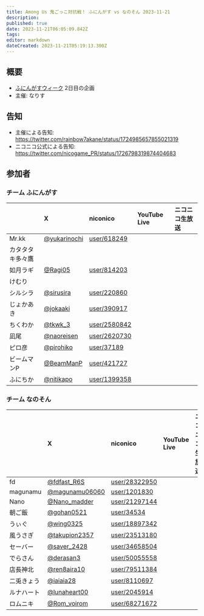 ```yaml
---
title: Among Us 鬼ごっこ対抗戦！ ふにんがす vs なのそん 2023-11-21
description: 
published: true
date: 2023-11-21T06:05:09.842Z
tags: 
editor: markdown
dateCreated: 2023-11-21T05:19:13.300Z
---
```


## 概要

- [ふにんがすウィーク](/ふにんがすウィーク) 2日目の企画
- 主催: なりす

## 告知

- 主催による告知: https://twitter.com/rainbow7akane/status/1724985657855021319
- ニコニコ公式による告知: https://twitter.com/nicogame_PR/status/1726798319874404683

## 参加者

### チーム ふにんがす

| |X|niconico|YouTube Live|ニコニコ生放送|
|:--|:--|:--|:--|:--|
|Mr.kk|[@yukarinochi](https://twitter.com/yukarinochi)|[user/618249](https://www.nicovideo.jp/user/618249)| | |
|カタタタキ多々鷹|[]()|[]()| | |
|如月ラギ|[@Ragi05](https://twitter.com/Ragi05)|[user/814203](https://www.nicovideo.jp/user/814203)| | |
|けむり|[]()|[]()| | |
|シルシラ|[@sirusira](https://twitter.com/sirusira)|[user/220860](https://www.nicovideo.jp/user/220860)| | |
|じょかあき|[@jokaaki](https://twitter.com/jokaaki)|[user/390917](https://www.nicovideo.jp/user/390917)| | |
|ちくわか|[@tkwk_3](https://twitter.com/tkwk_3)|[user/2580842](https://www.nicovideo.jp/user/2580842)| | |
|凪尾|[@naoreisen](https://twitter.com/naoreisen)|[user/2620730](https://www.nicovideo.jp/user/2620730)| | |
|ピロ彦|[@pirohiko](https://twitter.com/pirohiko)|[user/37189](https://www.nicovideo.jp/user/37189)| | |
|ビームマンP|[@BeamManP](https://twitter.com/BeamManP)|[user/421727](https://www.nicovideo.jp/user/421727)| | |
|ふにちか|[@nitikapo](https://twitter.com/nitikapo)|[user/1399358](https://www.nicovideo.jp/user/1399358)| | |

### チーム なのそん

| |X|niconico|YouTube Live|ニコニコ生放送|
|:--|:--|:--|:--|:--|
|fd|[@fdfast_R6S](https://twitter.com/fdfast_R6S)|[user/28322950](https://www.nicovideo.jp/user/28322950)| | |
|magunamu|[@magunamu06060](https://twitter.com/magunamu06060)|[user/1201830](https://www.nicovideo.jp/user/1201830)| | |
|Nano|[@Nano_madder](https://twitter.com/Nano_madder)|[user/21297144](https://www.nicovideo.jp/user/21297144)| | |
|朝ご飯|[@gohan0521](https://twitter.com/gohan0521)|[user/34534](https://www.nicovideo.jp/user/34534)| | |
|うぃぐ|[@wing0325](https://twitter.com/wing0325)|[user/18897342](https://www.nicovideo.jp/user/18897342)| | |
|風うさぎ|[@takupion2357](https://twitter.com/takupion2357)|[user/23513180](https://www.nicovideo.jp/user/23513180)| | |
|セーバー|[@saver_2428](https://twitter.com/saver_2428)|[user/34658504](https://www.nicovideo.jp/user/34658504)| | |
|でらさん|[@derasan3](https://twitter.com/derasan3)|[user/50055558](https://www.nicovideo.jp/user/50055558)| | |
|店長神北|[@ren8aira10](https://twitter.com/ren8aira10)|[user/79511384](https://www.nicovideo.jp/user/79511384)| | |
|二兎きょう|[@iaiaia28](https://twitter.com/iaiaia28)|[user/8110697](https://www.nicovideo.jp/user/8110697)| | |
|ルナハート|[@lunaheart00](https://twitter.com/lunaheart00)|[user/2045914](https://www.nicovideo.jp/user/2045914)| | |
|ロムニキ|[@Rom_voirom](https://twitter.com/Rom_voirom)|[user/68271672](https://www.nicovideo.jp/user/68271672)| | |
